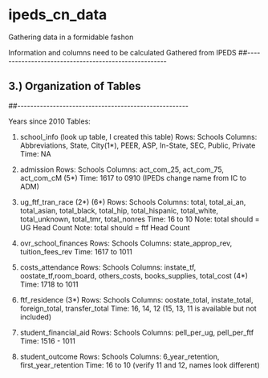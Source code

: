 # ipeds_cn_data
Gathering data in a formidable fashon 



Information and columns need to be calculated Gathered from IPEDS
##-----------------------------------------------------
## 3.) Organization of Tables
##-----------------------------------------------------

Years since 2010
Tables:
1. school_info (look up table, I created this table)
   Rows: Schools
   Columns: Abbreviations, State, City(1*), PEER, ASP, In-State, SEC, Public, Private
   Time: NA

2. admission
   Rows: Schools
   Columns: act_com_25, act_com_75, act_com_cM (5*)
   Time: 1617 to 0910 (IPEDs change name from IC to ADM)
 
3. ug_ftf_tran_race (2*) (6*) 
   Rows: Schools
   Columns: total, total_ai_an, total_asian, total_black, total_hip, total_hispanic, total_white, total_unknown, total_tmr, total_nonres
   Time: 16 to 10
Note: total should = UG Head Count
Note: total should = ftf Head Count

4. ovr_school_finances
   Rows: Schools
   Columns: state_approp_rev, tuition_fees_rev 
   Time: 1617 to 1011

5. costs_attendance
   Rows: Schools
   Columns: instate_tf, oostate_tf,room_board, others_costs, books_supplies, total_cost (4*)
   Time: 1718 to 1011

6. ftf_residence (3*)
   Rows: Schools
   Columns: oostate_total, instate_total, foreign_total, transfer_total 
   Time: 16, 14, 12 (15, 13, 11 is available but not included)

7. student_financial_aid
   Rows: Schools
   Columns: pell_per_ug, pell_per_ftf 
   Time: 1516 - 1011

8. student_outcome
   Rows: Schools
   Columns: 6_year_retention, first_year_retention
   Time: 16 to 10 (verify 11 and 12, names look different)

